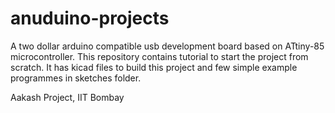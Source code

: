 anuduino-projects
=================

A two dollar arduino compatible usb development board based on ATtiny-85 microcontroller. This repository contains tutorial to start the project from scratch. It has kicad files to build this project and few simple example programmes in sketches folder.


Aakash Project, IIT Bombay 
